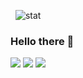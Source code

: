 <!--
### Hi there 👋

- 🔭 I’m currently working on Person Reidentification and Low-level Vision
- 🤔 I’m looking for someone to collaborate in any computer vision related projects
- 📫 How to reach me: vovantu.hust@gmail.com



I'm always interested in meeting new people, so feel free to reach out to me using the links below.

<p align="center">
  <a href="mailto:vovantu.hust@gmail.com"><img src="https://image.flaticon.com/icons/svg/725/725643.svg" height="20" width="20" /></a>
  <a href="https://linkedin.com/in/tuvv"><img src="https://cdn.jsdelivr.net/npm/simple-icons@3.0.1/icons/linkedin.svg" height="20"     width="20" /></a>
</p>

<p align="left">
(https://github-readme-stats.vercel.app/api?username=tuvovan&show_icons=true&theme=radical)
</p>
<p align="left"> </p>
-->
<p>&nbsp;
  <img src="https://github-readme-stats.vercel.app/api?username=tuvovan&show_icons=true" alt="stat" />
</p> 

### Hello there 👋 


![](https://img.shields.io/badge/python-3670A0?style=for-the-badge&logo=python&logoColor=ffdd54)
![](https://img.shields.io/badge/TensorFlow-%23FF6F00.svg?style=for-the-badge&logo=TensorFlow&logoColor=white)
![](https://img.shields.io/badge/PyTorch-%23EE4C2C.svg?style=for-the-badge&logo=PyTorch&logoColor=white)
